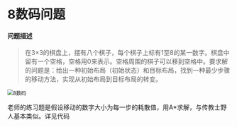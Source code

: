 # 8数码问题

#### **问题描述**

> 在3×3的棋盘上，摆有八个棋子，每个棋子上标有1至8的某一数字。棋盘中留有一个空格，空格用0来表示。空格周围的棋子可以移到空格中。要求解的问题是：给出一种初始布局（初始状态）和目标布局，找到一种最少步骤的移动方法，实现从初始布局到目标布局的转变。

<img src="D:\李紫荆lzj\z14 人工智能 马少平\练习\8数码\README.assets\8数码.png" alt="8数码" style="zoom:80%;" />

老师的练习题是假设移动的数字大小为每一步的耗散值，用A*求解，与传教士野人基本类似。详见代码

